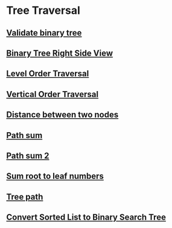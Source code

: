 # Tree Traversal

## [Validate binary tree](https://leetcode.com/problems/validate-binary-search-tree/)

## [Binary Tree Right Side View](https://leetcode.com/problems/binary-tree-right-side-view/submissions/)

## [Level Order Traversal](https://leetcode.com/problems/binary-tree-level-order-traversal/)

## [Vertical Order Traversal](https://www.geeksforgeeks.org/print-binary-tree-vertical-order-set-2/)

## [Distance between two nodes](https://www.geeksforgeeks.org/find-distance-between-two-nodes-of-a-binary-tree/)

## [Path sum](https://leetcode.com/problems/path-sum/)

## [Path sum 2](https://leetcode.com/problems/path-sum-ii/)

## [Sum root to leaf numbers](https://leetcode.com/problems/sum-root-to-leaf-numbers/)

## [Tree path](https://leetcode.com/problems/binary-tree-paths/)

## [Convert Sorted List to Binary Search Tree](https://leetcode.com/problems/convert-sorted-list-to-binary-search-tree/)

